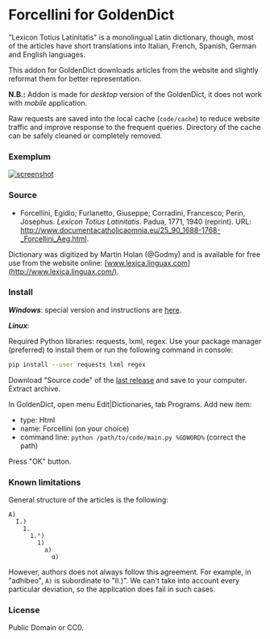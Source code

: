 # Forcellini for GoldenDict

"Lexicon Totius Latinitatis" is a monolingual Latin dictionary, though, most of the articles have short translations into Italian, French, Spanish, German and English languages.

This addon for GoldenDict downloads articles from the website and slightly reformat them for better representation.

**N.B.:** Addon is made for _desktop_ version of the GoldenDict, it does not work with _mobile_ application.

Raw requests are saved into the local cache (`code/cache`) to reduce website traffic and improve response to the frequent queries. Directory of the cache can be safely cleaned or completely removed.


### Exemplum

[![screenshot](https://user-images.githubusercontent.com/13879891/74778171-1649a880-52ac-11ea-9292-44cce3f3642b.png)
](https://user-images.githubusercontent.com/13879891/74778078-e00c2900-52ab-11ea-80c1-f6c48dd42b71.png)


### Source

* Forcellini, Egidio; Furlanetto, Giuseppe; Corradini, Francesco; Perin, Josephus. _Lexicon Totius Latinitatis_. Padua, 1771, 1940 (reprint). URL: <http://www.documentacatholicaomnia.eu/25_90_1688-1768-_Forcellini_Aeg.html>.

Dictionary was digitized by Martin Holan (@Godmy) and is available for free use from the website online: [www.lexica.linguax.com](http://www.lexica.linguax.com/).


### Install

***Windows***: special version and instructions are [here](../../releases/tag/1.1).

***Linux***:

Required Python libraries: requests, lxml, regex. Use your package manager (preferred) to install them or run the following command in console:

```sh
pip install --user requests lxml regex 

```

Download "Source code" of the [last release](../../releases/tag/v1.0) and save to your computer. Extract archive.

In GoldenDict, open menu Edit|Dictionaries, tab Programs. Add new item:

- type: Html
- name: Forcellini (on your choice)
- command line: `python /path/to/code/main.py %GDWORD%` (correct the path)

Press "OK" button.


### Known limitations

General structure of the articles is the following:

```
A)
  I.)
    1.
      1.°)
        1)
          a)
            α)
```

However, authors does not always follow this agreement. For example, in "adhibeo", `A)` is subordinate to "II.)". We can't take into account every particular deviation, so the application does fail in such cases.


### License

Public Domain or CC0.

